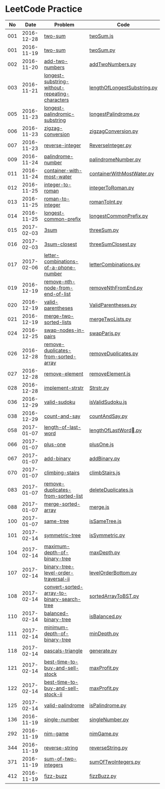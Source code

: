 LeetCode Practice
=====================

|No|Date|Problem|Code|
|----|------|------|------|
|001|2016-12-28|[two-sum](https://leetcode.com/problems/two-sum/)|[twoSum.js](001-two-sum/)|
|001|2016-11-19|[two-sum](https://leetcode.com/problems/two-sum/)|[twoSum.py](001-two-sum/)|
|002|2016-11-20|[add-two-numbers](https://leetcode.com/problems/add-two-numbers/)|[addTwoNumbers.py](002-add-two-numbers/)|
|003|2016-11-21|[longest-substring-without-repeating-characters](https://leetcode.com/problems/longest-substring-without-repeating-characters/)|[lengthOfLongestSubstring.py](003-longest-substring-without-repeating-characters/)|
|005|2016-11-23|[longest-palindromic-substring](https://leetcode.com/problems/longest-palindromic-substring/)|[longestPalindrome.py](005-longest-palindromic-substring/)|
|006|2016-11-23|[zigzag-conversion](https://leetcode.com/problems/zigzag-conversion/)|[zigzagConversion.py](006-zigzag-conversion/)|
|007|2016-11-23|[reverse-integer](https://leetcode.com/problems/reverse-integer/)|[ReverseInteger.py](007-reverse-integer/)|
|009|2016-11-24|[palindrome-number](https://leetcode.com/problems/palindrome-number/)|[palindromeNumber.py](009-palindrome-number/)|
|011|2016-11-24|[container-with-most-water](https://leetcode.com/problems/container-with-most-water/)|[containerWithMostWater.py](011-container-with-most-water/)|
|012|2016-11-25|[integer-to-roman](https://leetcode.com/problems/integer-to-roman/)|[integerToRoman.py](012-integer-to-roman/)|
|013|2016-11-25|[roman-to-integer](https://leetcode.com/problems/roman-to-integer/)|[romanToInt.py](013-roman-to-integer/)|
|014|2016-11-25|[longest-common-prefix](https://leetcode.com/problems/longest-common-prefix/)|[longestCommonPrefix.py](014-longest-common-prefix/)|
|015|2017-02-03|[3sum](https://leetcode.com/problems/3sum/)|[threeSum.py](015-3sum/)|
|016|2017-02-03|[3sum-closest](https://leetcode.com/problems/3sum-closest/)|[threeSumClosest.py](016-3sum-closest/)|
|017|2017-02-06|[letter-combinations-of-a-phone-number](https://leetcode.com/problems/letter-combinations-of-a-phone-number/)|[letterCombinations.py](017-letter-combinations-of-a-phone-number/)|
|019|2016-12-19|[remove-nth-node-from-end-of-list](https://leetcode.com/problems/remove-nth-node-from-end-of-list/)|[removeNthFromEnd.py](019-remove-nth-node-from-end-of-list/)|
|020|2016-12-19|[valid-parentheses](https://leetcode.com/problems/valid-parentheses/)|[ValidParentheses.py](020-valid-parentheses/)|
|021|2016-12-19|[merge-two-sorted-lists](https://leetcode.com/problems/merge-two-sorted-lists/)|[mergeTwoLists.py](021-merge-two-sorted-lists/)|
|024|2016-12-25|[swap-nodes-in-pairs](https://leetcode.com/problems/swap-nodes-in-pairs/)|[swapParis.py](024-swap-nodes-in-pairs/)|
|026|2016-12-28|[remove-duplicates-from-sorted-array](https://leetcode.com/problems/remove-duplicates-from-sorted-array/)|[removeDuplicates.py](026-remove-duplicates-from-sorted-array/)|
|027|2016-12-28|[remove-element](https://leetcode.com/problems/remove-element/)|[removeElement.js](027-remove-element/)|
|028|2016-12-28|[implement-strstr](https://leetcode.com/problems/implement-strstr/)|[Strstr.py](028-implement-strstr/)|
|036|2016-12-29|[valid-sudoku](https://leetcode.com/problems/valid-sudoku/)|[isValidSudoku.js](036-valid-sudoku/)|
|038|2016-12-29|[count-and-say](https://leetcode.com/problems/count-and-say/)|[countAndSay.py](038-count-and-say/)|
|058|2017-01-07|[length-of-last-word](https://leetcode.com/problems/length-of-last-word/)|[lengthOfLastWord.py](058-length-of-last-word/)|
|066|2017-01-07|[plus-one](https://leetcode.com/problems/plus-one/)|[plusOne.js](066-plus-one/)|
|067|2017-01-07|[add-binary](https://leetcode.com/problems/add-binary/)|[addBinary.py](067-add-binary/)|
|070|2017-01-07|[climbing-stairs](https://leetcode.com/problems/climbing-stairs/)|[climbStairs.js](070-climbing-stairs/)|
|083|2017-01-07|[remove-duplicates-from-sorted-list](https://leetcode.com/problems/remove-duplicates-from-sorted-list/)|[deleteDuplicates.js](083-remove-duplicates-from-sorted-list/)|
|088|2017-01-07|[merge-sorted-array](https://leetcode.com/problems/merge-sorted-array/)|[merge.js](088-merge-sorted-array/)|
|100|2017-01-07|[same-tree](https://leetcode.com/problems/same-tree/)|[isSameTree.js](100-same-tree/)|
|101|2017-02-14|[symmetric-tree](https://leetcode.com/problems/symmetric-tree/)|[isSymmetric.py](101-symmetric-tree/)|
|104|2017-02-14|[maximum-depth-of-binary-tree](https://leetcode.com/problems/maximum-depth-of-binary-tree/)|[maxDepth.py](104-maximum-depth-of-binary-tree/)|
|107|2017-02-14|[binary-tree-level-order-traversal-ii](https://leetcode.com/problems/binary-tree-level-order-traversal-ii/)|[levelOrderBottom.py](107-binary-tree-level-order-traversal-ii/)|
|108|2017-02-14|[convert-sorted-array-to-binary-search-tree](https://leetcode.com/problems/convert-sorted-array-to-binary-search-tree/)|[sortedArrayToBST.py](108-convert-sorted-array-to-binary-search-tree/)|
|110|2017-02-14|[balanced-binary-tree](https://leetcode.com/problems/balanced-binary-tree/)|[isBalanced.py](110-balanced-binary-tree/)|
|111|2017-02-14|[minimum-depth-of-binary-tree](https://leetcode.com/problems/minimum-depth-of-binary-tree/)|[minDepth.py](111-minimum-depth-of-binary-tree/)|
|118|2017-02-14|[pascals-triangle](https://leetcode.com/problems/pascals-triangle/)|[generate.py](118-pascals-triangle/)|
|121|2017-02-14|[best-time-to-buy-and-sell-stock](https://leetcode.com/problems/best-time-to-buy-and-sell-stock/)|[maxProfit.py](121-best-time-to-buy-and-sell-stock/)|
|122|2017-02-14|[best-time-to-buy-and-sell-stock-ii](https://leetcode.com/problems/best-time-to-buy-and-sell-stock-ii/)|[maxProfit.py](122-best-time-to-buy-and-sell-stock-ii/)|
|125|2017-02-14|[valid-palindrome](https://leetcode.com/problems/valid-palindrome/)|[isPalindrome.py](125-valid-palindrome/)|
|136|2016-11-19|[single-number](https://leetcode.com/problems/single-number/)|[singleNumber.py](136-single-number/)|
|292|2016-11-19|[nim-game](https://leetcode.com/problems/nim-game/)|[nimGame.py](292-nim-game/)|
|344|2016-11-19|[reverse-string](https://leetcode.com/problems/reverse-string/)|[reverseString.py](344-reverse-string/)|
|371|2016-11-19|[sum-of-two-integers](https://leetcode.com/problems/sum-of-two-integers/)|[sumOfTwoIntegers.py](371-sum-of-two-integers/)|
|412|2016-11-19|[fizz-buzz](https://leetcode.com/problems/fizz-buzz/)|[fizzBuzz.py](412-fizz-buzz/)|
